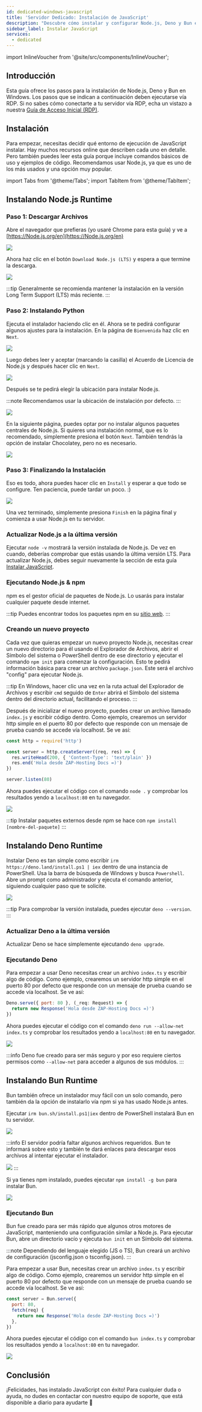 ```yaml
---
id: dedicated-windows-javascript
title: 'Servidor Dedicado: Instalación de JavaScript'
description: "Descubre cómo instalar y configurar Node.js, Deno y Bun en Windows para ejecutar JavaScript de forma eficiente → Aprende más ahora"
sidebar_label: Instalar JavaScript
services:
  - dedicated
---
```


import InlineVoucher from '@site/src/components/InlineVoucher';

## Introducción

Esta guía ofrece los pasos para la instalación de Node.js, Deno y Bun en Windows. Los pasos que se indican a continuación deben ejecutarse vía RDP. Si no sabes cómo conectarte a tu servidor vía RDP, echa un vistazo a nuestra [Guía de Acceso Inicial (RDP)](vserver-windows-userdp.md).

<InlineVoucher />

## Instalación

Para empezar, necesitas decidir qué entorno de ejecución de JavaScript instalar. Hay muchos recursos online que describen cada uno en detalle. Pero también puedes leer esta guía porque incluye comandos básicos de uso y ejemplos de código. Recomendamos usar Node.js, ya que es uno de los más usados y una opción muy popular.

import Tabs from '@theme/Tabs';
import TabItem from '@theme/TabItem';

<Tabs>
<TabItem value="Node.js Runtime" label="Node.js" default>

## Instalando Node.js Runtime

### Paso 1: Descargar Archivos
Abre el navegador que prefieras (yo usaré Chrome para esta guía) y ve a [https://Node.js.org/en](https://Node.js.org/en)

![](https://screensaver01.zap-hosting.com/index.php/s/FXEML6xiCedS7Nq/preview)

Ahora haz clic en el botón `Download Node.js (LTS)` y espera a que termine la descarga.

![](https://screensaver01.zap-hosting.com/index.php/s/EwjMejMYykPCQRQ/preview)

:::tip
Generalmente se recomienda mantener la instalación en la versión Long Term Support (LTS) más reciente.
:::

### Paso 2: Instalando Python
Ejecuta el instalador haciendo clic en él. Ahora se te pedirá configurar algunos ajustes para la instalación. En la página de `Bienvenida` haz clic en `Next`.

![](https://screensaver01.zap-hosting.com/index.php/s/4kZo7AFbMk58c2E/preview)

Luego debes leer y aceptar (marcando la casilla) el Acuerdo de Licencia de Node.js y después hacer clic en `Next`.

![](https://screensaver01.zap-hosting.com/index.php/s/sDNjGj7fCqHRFGp/preview)

Después se te pedirá elegir la ubicación para instalar Node.js.

:::note
Recomendamos usar la ubicación de instalación por defecto.
:::

![](https://screensaver01.zap-hosting.com/index.php/s/L2wNRLFfEo3H6wn/preview)

En la siguiente página, puedes optar por no instalar algunos paquetes centrales de Node.js. Si quieres una instalación normal, que es lo recomendado, simplemente presiona el botón `Next`. También tendrás la opción de instalar Chocolatey, pero no es necesario.

![](https://screensaver01.zap-hosting.com/index.php/s/y6ssQbn2psE5sFt/preview)

### Paso 3: Finalizando la Instalación
Eso es todo, ahora puedes hacer clic en `Install` y esperar a que todo se configure. Ten paciencia, puede tardar un poco. :)

![](https://screensaver01.zap-hosting.com/index.php/s/Bdr4pfwS2HRoaS2/preview)

Una vez terminado, simplemente presiona `Finish` en la página final y comienza a usar Node.js en tu servidor.

### Actualizar Node.js a la última versión

Ejecutar `node -v` mostrará la versión instalada de Node.js. De vez en cuando, deberías comprobar que estás usando la última versión LTS. Para actualizar Node.js, debes seguir nuevamente la sección de esta guía [Instalar JavaScript](dedicated-windows-javascript.md).

### Ejecutando Node.js & npm

npm es el gestor oficial de paquetes de Node.js. Lo usarás para instalar cualquier paquete desde internet.

:::tip
Puedes encontrar todos los paquetes npm en su [sitio web](https://www.npmjs.com/).
:::

### Creando un nuevo proyecto

Cada vez que quieras empezar un nuevo proyecto Node.js, necesitas crear un nuevo directorio para él usando el Explorador de Archivos, abrir el Símbolo del sistema o PowerShell dentro de ese directorio y ejecutar el comando `npm init` para comenzar la configuración. Esto te pedirá información básica para crear un archivo `package.json`. Este será el archivo "config" para ejecutar Node.js.

:::tip
En Windows, hacer clic una vez en la ruta actual del Explorador de Archivos y escribir `cmd` seguido de `Enter` abrirá el Símbolo del sistema dentro del directorio actual, facilitando el proceso.
:::

Después de inicializar el nuevo proyecto, puedes crear un archivo llamado `index.js` y escribir código dentro. Como ejemplo, crearemos un servidor http simple en el puerto 80 por defecto que responde con un mensaje de prueba cuando se accede vía localhost. Se ve así:

```js
const http = require('http')

const server = http.createServer((req, res) => {
  res.writeHead(200, { 'Content-Type': 'text/plain' })
  res.end('Hola desde ZAP-Hosting Docs =)')
})

server.listen(80)
```

Ahora puedes ejecutar el código con el comando `node .` y comprobar los resultados yendo a `localhost:80` en tu navegador.

![](https://screensaver01.zap-hosting.com/index.php/s/kWRi9agrzkWc4rw/preview)

:::tip
Instalar paquetes externos desde npm se hace con `npm install [nombre-del-paquete]`
:::

</TabItem>

<TabItem value="Deno Runtime" label="Deno" default>

## Instalando Deno Runtime

Instalar Deno es tan simple como escribir `irm https://deno.land/install.ps1 | iex` dentro de una instancia de PowerShell. Usa la barra de búsqueda de Windows y busca `Powershell`. Abre un prompt como administrador y ejecuta el comando anterior, siguiendo cualquier paso que te solicite.

![](https://screensaver01.zap-hosting.com/index.php/s/jTdDo6c2Kx42o8B/preview)

:::tip
Para comprobar la versión instalada, puedes ejecutar `deno --version`.
:::

### Actualizar Deno a la última versión

Actualizar Deno se hace simplemente ejecutando `deno upgrade`.

### Ejecutando Deno

Para empezar a usar Deno necesitas crear un archivo `index.ts` y escribir algo de código. Como ejemplo, crearemos un servidor http simple en el puerto 80 por defecto que responde con un mensaje de prueba cuando se accede vía localhost. Se ve así:

```js
Deno.serve({ port: 80 }, (_req: Request) => {
  return new Response('Hola desde ZAP-Hosting Docs =)')
})
```

Ahora puedes ejecutar el código con el comando `deno run --allow-net index.ts` y comprobar los resultados yendo a `localhost:80` en tu navegador.

![](https://screensaver01.zap-hosting.com/index.php/s/rswYFXWM9D5grpS/preview)

:::info
Deno fue creado para ser más seguro y por eso requiere ciertos permisos como `--allow-net` para acceder a algunos de sus módulos.
:::

</TabItem>

<TabItem value="Bun Runtime" label="Bun" default>

## Instalando Bun Runtime

Bun también ofrece un instalador muy fácil con un solo comando, pero también da la opción de instalarlo vía npm si ya has usado Node.js antes.

<Tabs>
<TabItem value="command" label="Comando" default>

Ejecutar `irm bun.sh/install.ps1|iex` dentro de PowerShell instalará Bun en tu servidor.

![](https://screensaver01.zap-hosting.com/index.php/s/65oooTQRGQPW8DS/preview)

:::info
El servidor podría faltar algunos archivos requeridos. Bun te informará sobre esto y también te dará enlaces para descargar esos archivos al intentar ejecutar el instalador.

![](https://screensaver01.zap-hosting.com/index.php/s/kZsc5DF3BAiQ2fF/preview)
:::

</TabItem>
<TabItem value="npm" label="npm">

Si ya tienes npm instalado, puedes ejecutar `npm install -g bun` para instalar Bun.

![](https://screensaver01.zap-hosting.com/index.php/s/cejbBAQdHxkrm2A/preview)

</TabItem>
</Tabs>

### Ejecutando Bun

Bun fue creado para ser más rápido que algunos otros motores de JavaScript, manteniendo una configuración similar a Node.js. Para ejecutar Bun, abre un directorio vacío y ejecuta `bun init` en un Símbolo del sistema.

:::note
Dependiendo del lenguaje elegido (JS o TS), Bun creará un archivo de configuración (jsconfig.json o tsconfig.json).
:::

Para empezar a usar Bun, necesitas crear un archivo `index.ts` y escribir algo de código. Como ejemplo, crearemos un servidor http simple en el puerto 80 por defecto que responde con un mensaje de prueba cuando se accede vía localhost. Se ve así:

```js
const server = Bun.serve({
  port: 80,
  fetch(req) {
    return new Response('Hola desde ZAP-Hosting Docs =)')
  },
})
```

Ahora puedes ejecutar el código con el comando `bun index.ts` y comprobar los resultados yendo a `localhost:80` en tu navegador.

![](https://screensaver01.zap-hosting.com/index.php/s/oTco7F65bZbSGP9/preview)

</TabItem>
</Tabs>

## Conclusión

¡Felicidades, has instalado JavaScript con éxito! Para cualquier duda o ayuda, no dudes en contactar con nuestro equipo de soporte, que está disponible a diario para ayudarte 🙂




<InlineVoucher />
